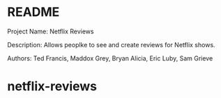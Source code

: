 # README

Project Name: Netflix Reviews

Description: Allows peoplke to see and create reviews for Netflix shows.

Authors: Ted Francis, Maddox Grey, Bryan Alicia, Eric Luby, Sam Grieve

# netflix-reviews

